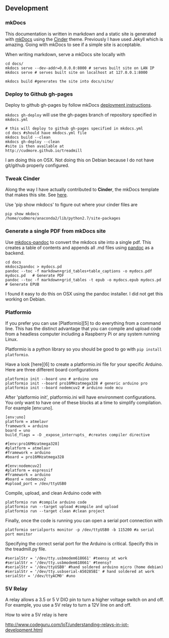 ## Development

### mkDocs

This documentation is written in markdown and a static site is generated with [mkDocs][25] using the [Cinder][26] theme. Previously I have used Jekyll which is amazing. Going with mkDocs to see if a simple site is acceptable.

When writing markdown, serve a mkDocs site locally with

```
cd docs/
mkdocs serve --dev-addr=0.0.0.0:8000 # serves built site on LAN IP
mkdocs serve # serves built site on localhost at 127.0.0.1:8000

mkdocs build #generates the site into docs/site/
```

### Deploy to Github gh-pages

Deploy to github gh-pages by follow mkDocs [deployment instructions][27].

`mkdocs gh-deploy` will use the gh-pages branch of repository specified in `mkdocs.yml`

    # this will deploy to github gh-pages specified in mkdocs.yml
    cd docs #should have mkdocs.yml file
    mkdocs build --clean
    mkdocs gh-deploy --clean 
    #site is then available at
    http://cudmore.github.io/treadmill

I am doing this on OSX. Not doing this on Debian because I do not have git/github properly configured.


### Tweak Cinder

Along the way I have actually contributed to **Cinder**, the mkDocs template that makes this site. See [here](https://github.com/chrissimpkins/cinder/pull/11).

Use 'pip show mkdocs' to figure out where your cinder files are

    pip show mkdocs
    /home/cudmore/anaconda2/lib/python2.7/site-packages

### Generate a single PDF from mkDocs site

Use [mkdocs-pandoc][2] to convert the mkdocs site into a single pdf. This creates a table of contents and appends all .md files using [pandoc][3] as a backend.

```
cd docs
mkdocs2pandoc > mydocs.pd
pandoc --toc -f markdown+grid_tables+table_captions -o mydocs.pdf mydocs.pd   # Generate PDF
pandoc --toc -f markdown+grid_tables -t epub -o mydocs.epub mydocs.pd         # Generate EPUB
```

I found it easy to do this on OSX using the pandoc installer. I did not get this working on Debian.

### Platformio

If you prefer you can use [Platformio][5] to do everything from a command line. This has the distinct advantage that you can compile and upload code from a headless computer including a Raspberry Pi or any system running Linux.

Platformio is a python library so you should be good to go with `pip install platformio`. 

Have a look [here][6] to create a platformio.ini file for your specific Arduino. Here are three different board configurations

```
platformio init --board uno # arduino uno
platformio init --board pro16MHzatmega328 # generic arduino pro 
platformio init --board nodemcuv2 # arduino node mcu
```

After 'platformio init', platformio.ini will have environment configurations. You only want to have one of these blocks at a time to simplify compilation. For example [env:uno].

```
[env:uno]
platform = atmelavr
framework = arduino
board = uno
build_flags = -D _expose_interrupts_ #creates compiler directive

#[env:pro16MHzatmega328]
#platform = atmelavr
#framework = arduino
#board = pro16MHzatmega328

#[env:nodemcuv2]
#platform = espressif
#framework = arduino
#board = nodemcuv2
#upload_port = /dev/ttyUSB0
```

Compile, upload, and clean Arduino code with

```
platformio run #compile arduino code
platformio run --target upload #compile and upload
platformio run --target clean #clean project 
```

Finally, once the code is running you can open a serial port connection with

```
platformio serialports monitor -p /dev/ttyUSB0 -b 115200 #a serial port monitor
```

Specifying the correct serial port for the Arduino is critical. Specify this in the treadmill.py file.

```
#serialStr = '/dev/tty.usbmodem618661' #teensy at work
#serialStr = '/dev/tty.usbmodem618661' #teensy?
#serialStr = '/dev/ttyUSB0' #hand soldered arduino micro (home debian)
#serialStr = '/dev/tty.usbserial-A50285BI' # hand soldered at work
serialStr = '/dev/ttyACM0' #uno
```

### 5V Relay

A relay allows a 3.5 or 5 V DIO pin to turn a higher voltage switch on and off. For example, you use a 5V relay to turn a 12V line on and off.

How to wire a 5V relay is here

http://www.codeguru.com/IoT/understanding-relays-in-iot-development.html

[1]: http://robertcudmore.org
[2]: https://github.com/jgrassler/mkdocs-pandoc
[3]: http://pandoc.org
[4]: http://www.mkdocs.org/user-guide/deploying-your-docs/
[25]: http://www.mkdocs.org
[26]: http://sourcefoundry.org/cinder/
[27]: https://mkdocs.readthedocs.org/en/stable/user-guide/deploying-your-docs/